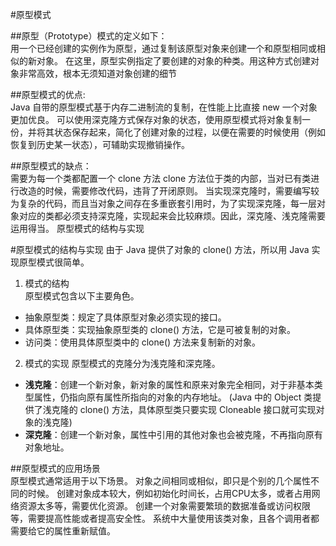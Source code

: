 #原型模式

##原型（Prototype）模式的定义如下：  
用一个已经创建的实例作为原型，通过复制该原型对象来创建一个和原型相同或相似的新对象。
在这里，原型实例指定了要创建的对象的种类。用这种方式创建对象非常高效，根本无须知道对象创建的细节

##原型模式的优点:  
Java 自带的原型模式基于内存二进制流的复制，在性能上比直接 new 一个对象更加优良。
可以使用深克隆方式保存对象的状态，使用原型模式将对象复制一份，并将其状态保存起来，简化了创建对象的过程，以便在需要的时候使用（例如恢复到历史某一状态），可辅助实现撤销操作。

##原型模式的缺点：   
需要为每一个类都配置一个 clone 方法
clone 方法位于类的内部，当对已有类进行改造的时候，需要修改代码，违背了开闭原则。
当实现深克隆时，需要编写较为复杂的代码，而且当对象之间存在多重嵌套引用时，为了实现深克隆，每一层对象对应的类都必须支持深克隆，实现起来会比较麻烦。因此，深克隆、浅克隆需要运用得当。
原型模式的结构与实现

#原型模式的结构与实现
由于 Java 提供了对象的 clone() 方法，所以用 Java 实现原型模式很简单。
1. 模式的结构  
原型模式包含以下主要角色。  
- 抽象原型类：规定了具体原型对象必须实现的接口。  
- 具体原型类：实现抽象原型类的 clone() 方法，它是可被复制的对象。  
- 访问类：使用具体原型类中的 clone() 方法来复制新的对象。    
   

2. 模式的实现
原型模式的克隆分为浅克隆和深克隆。  
- **浅克隆**：创建一个新对象，新对象的属性和原来对象完全相同，对于非基本类型属性，仍指向原有属性所指向的对象的内存地址。
(Java 中的 Object 类提供了浅克隆的 clone() 方法，具体原型类只要实现 Cloneable 接口就可实现对象的浅克隆)  
- **深克隆**：创建一个新对象，属性中引用的其他对象也会被克隆，不再指向原有对象地址。

##原型模式的应用场景   
原型模式通常适用于以下场景。
对象之间相同或相似，即只是个别的几个属性不同的时候。
创建对象成本较大，例如初始化时间长，占用CPU太多，或者占用网络资源太多等，需要优化资源。
创建一个对象需要繁琐的数据准备或访问权限等，需要提高性能或者提高安全性。
系统中大量使用该类对象，且各个调用者都需要给它的属性重新赋值。
